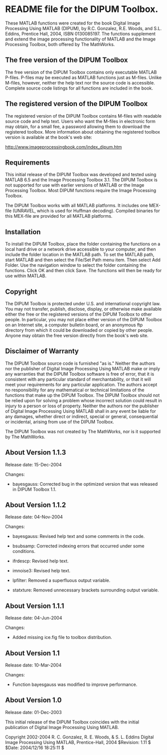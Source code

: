 # README file for the DIPUM Toolbox.

These MATLAB functions were created for the book Digital Image
Processing Using MATLAB (DIPUM), by R.C. Gonzalez, R.E. Woods, and
S.L. Eddins, Prentice Hall, 2004, ISBN 0130085197.  The functions
supplement and extend the image processing functionality of MATLAB
and the Image Processing Toolbox, both offered by The MathWorks.

The free version of the DIPUM Toolbox
-------------------------------------
The free version of the DIPUM Toolbox contains only executable
MATLAB P-files.  P-files may be executed as MATLAB functions just
as M-files.  Unlike M-files, however, neither the help text nor the
source code is accessible.  Complete source code listings for all
functions are included in the book.

The registered version of the DIPUM Toolbox
-------------------------------------------
The registered version of the DIPUM Toolbox contains M-files with
readable source code and help text.  Users who want the M-files in
electronic form may obtain, for a small fee, a password allowing them
to download the registered toolbox.  More information about obtaining
the registered toolbox version is available at the book's web site:

http://www.imageprocessingbook.com/index_dipum.htm

Requirements
------------
This initial release of the DIPUM Toolbox was developed and tested
using MATLAB 6.5 and the Image Processing Toolbox 3.1.  The DIPUM
Toolbox is not supported for use with earlier versions of MATLAB or
the Image Processing Toolbox.  Most DIPUM functions require the
Image Processing Toolbox.   

The DIPUM Toolbox works with all MATLAB platforms.  It includes one
MEX-file (UNRAVEL, which is used for Huffman decoding).  Compiled
binaries for this MEX-file are provided for all MATLAB platforms.

Installation
------------
To install the DIPUM Toolbox, place the folder containing the
functions on a local hard drive or a network drive accessible to
your computer, and then include the folder location in the MATLAB
path.  To set the MATLAB path, start MATLAB and then select the
File/Set Path menu item.  Then select Add Folder.  Use the
navigation window to select the folder containing the functions.
Click OK and then click Save.  The functions will then be ready for
use within MATLAB.

Copyright
---------
The DIPUM Toolbox is protected under U.S. and international copyright
law.  You may not transfer, publish, disclose, display, or otherwise
make available either the free or the registered versions of the DIPUM
Toolbox to other people. In particular, you may not place either
version of the DIPUM Toolbox on an Internet site, a computer bulletin
board, or an anonymous ftp directory from which it could be downloaded
or copied by other people.  Anyone may obtain the free version
directly from the book's web site.

Disclaimer of Warranty
----------------------
The DIPUM Toolbox source code is furnished "as is." Neither the
authors nor the publisher of Digital Image Processing Using MATLAB
make or imply any warranties that the DIPUM Toolbox software is free
of error, that it is consistent with any particular standard of
merchantability, or that it will meet your requirements for any
particular application. The authors accept no responsibility for any
mathematical or technical limitations of the functions that make up
the DIPUM Toolbox. The DIPUM Toolbox should not be relied upon for
solving a problem whose incorrect solution could result in injury to a
person or loss of property. Neither the authors nor the publisher of
Digital Image Processing Using MATLAB shall in any event be liable for
any damages, whether direct or indirect, special or general,
consequential or incidental, arising from use of the DIPUM Toolbox.

The DIPUM Toolbox was not created by The MathWorks, nor is it
supported by The MathWorks.

About Version 1.1.3
-------------------
Release date: 15-Dec-2004

Changes:
* bayesgauss: Corrected bug in the optimized version that was
  released in DIPUM Toolbox 1.1.

About Version 1.1.2
-------------------
Release date: 04-Nov-2004

Changes:
* bayesgauss: Revised help text and some comments in the code.

* bsubsamp:   Corrected indexing errors that occurred under some 
  conditions.

* ifrdescp:   Revised help text.

* imnoise3:   Revised help text.

* lpfilter:   Removed a superfluous output variable.

* statxture:  Removed unnecessary brackets surrounding output
  variable.

About Version 1.1.1
-------------------
Release date: 04-Jun-2004

Changes:
* Added missing ice.fig file to toolbox distribution.

About Version 1.1
-----------------
Release date: 10-Mar-2004

Changes:
* Function bayesgauss was modified to improve performance.

About Version 1.0
-----------------
Release date: 01-Dec-2003

This initial release of the DIPUM Toolbox coincides with the
initial publication of Digital Image Processing Using MATLAB.

Copyright 2002-2004 R. C. Gonzalez, R. E. Woods, & S. L. Eddins
Digital Image Processing Using MATLAB, Prentice-Hall, 2004
$Revision: 1.11 $  $Date: 2004/12/16 18:25:11 $